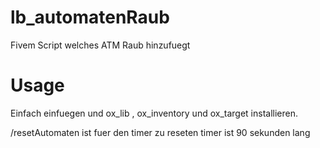 # lb_automatenRaub
Fivem Script welches ATM Raub hinzufuegt

# Usage
Einfach einfuegen und ox_lib , ox_inventory und ox_target installieren.

/resetAutomaten ist fuer den timer zu reseten
timer ist 90 sekunden lang

